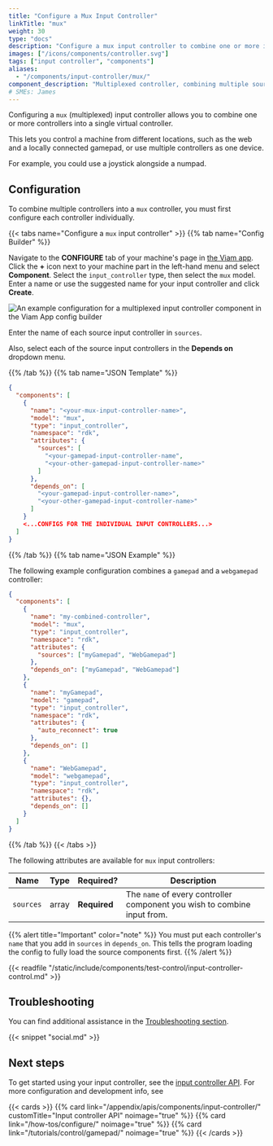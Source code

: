 ```yaml
---
title: "Configure a Mux Input Controller"
linkTitle: "mux"
weight: 30
type: "docs"
description: "Configure a mux input controller to combine one or more input controllers."
images: ["/icons/components/controller.svg"]
tags: ["input controller", "components"]
aliases:
  - "/components/input-controller/mux/"
component_description: "Multiplexed controller, combining multiple sources of input."
# SMEs: James
---
```


Configuring a `mux` (multiplexed) input controller allows you to combine one or more controllers into a single virtual controller.

This lets you control a machine from different locations, such as the web and a locally connected gamepad, or use multiple controllers as one device.

For example, you could use a joystick alongside a numpad.

## Configuration

To combine multiple controllers into a `mux` controller, you must first configure each controller individually.

{{< tabs name="Configure a `mux` input controller" >}}
{{% tab name="Config Builder" %}}

Navigate to the **CONFIGURE** tab of your machine's page in [the Viam app](https://app.viam.com).
Click the **+** icon next to your machine part in the left-hand menu and select **Component**.
Select the `input_controller` type, then select the `mux` model.
Enter a name or use the suggested name for your input controller and click **Create**.

![An example configuration for a multiplexed input controller component in the Viam App config builder](/components/input-controller/mux-input-controller-ui-config.png)

Enter the name of each source input controller in `sources`.

Also, select each of the source input controllers in the **Depends on** dropdown menu.

{{% /tab %}}
{{% tab name="JSON Template" %}}

```json {class="line-numbers linkable-line-numbers"}
{
  "components": [
    {
      "name": "<your-mux-input-controller-name>",
      "model": "mux",
      "type": "input_controller",
      "namespace": "rdk",
      "attributes": {
        "sources": [
          "<your-gamepad-input-controller-name",
          "<your-other-gamepad-input-controller-name>"
        ]
      },
      "depends_on": [
        "<your-gamepad-input-controller-name>",
        "<your-other-gamepad-input-controller-name>"
      ]
    }
    <...CONFIGS FOR THE INDIVIDUAL INPUT CONTROLLERS...>
  ]
}
```

{{% /tab %}}
{{% tab name="JSON Example" %}}

The following example configuration combines a `gamepad` and a `webgamepad` controller:

```json {class="line-numbers linkable-line-numbers"}
{
  "components": [
    {
      "name": "my-combined-controller",
      "model": "mux",
      "type": "input_controller",
      "namespace": "rdk",
      "attributes": {
        "sources": ["myGamepad", "WebGamepad"]
      },
      "depends_on": ["myGamepad", "WebGamepad"]
    },
    {
      "name": "myGamepad",
      "model": "gamepad",
      "type": "input_controller",
      "namespace": "rdk",
      "attributes": {
        "auto_reconnect": true
      },
      "depends_on": []
    },
    {
      "name": "WebGamepad",
      "model": "webgamepad",
      "type": "input_controller",
      "namespace": "rdk",
      "attributes": {},
      "depends_on": []
    }
  ]
}
```

{{% /tab %}}
{{< /tabs >}}

The following attributes are available for `mux` input controllers:

<!-- prettier-ignore -->
| Name | Type | Required? | Description |
| ---- | ---- | --------- | ----------- |
| `sources` | array | **Required** | The `name` of every controller component you wish to combine input from. |

{{% alert title="Important" color="note" %}}
You must put each controller's `name` that you add in `sources` in `depends_on`.
This tells the program loading the config to fully load the source components first.
{{% /alert %}}

{{< readfile "/static/include/components/test-control/input-controller-control.md" >}}

## Troubleshooting

You can find additional assistance in the [Troubleshooting section](/appendix/troubleshooting/).

{{< snippet "social.md" >}}

## Next steps

To get started using your input controller, see the [input controller API](/appendix/apis/components/input-controller/).
For more configuration and development info, see

{{< cards >}}
  {{% card link="/appendix/apis/components/input-controller/" customTitle="Input controller API" noimage="true" %}}
  {{% card link="/how-tos/configure/" noimage="true" %}}
  {{% card link="/tutorials/control/gamepad/" noimage="true" %}}
{{< /cards >}}